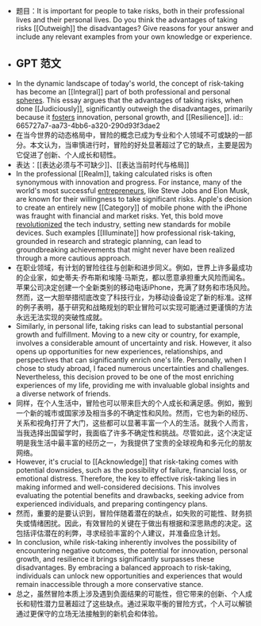 - 题目：It is important for people to take risks, both in their professional lives and their personal lives. Do you think the advantages of taking risks [[Outweigh]] the disadvantages? Give reasons for your answer and include any relevant examples from your own knowledge or experience.
- ## GPT 范文
- In the dynamic landscape of today's world, the concept of risk-taking has become an [[Integral]] part of both professional and personal [spheres]([[Sphere]]). This essay argues that the advantages of taking risks, when done [[Judiciously]], significantly outweigh the disadvantages, primarily because it [fosters]([[Foster]]) innovation, personal growth, and [[Resilience]].
  id:: 665727a7-aa73-4bb6-a320-290d93f3dae2
- 在当今世界的动态格局中，冒险的概念已成为专业和个人领域不可或缺的一部分。本文认为，当审慎进行时，冒险的好处显著超过了它的缺点，主要是因为它促进了创新、个人成长和韧性。
- 表达：[[表达必须与不可缺少]]、[[表达当前时代与格局]]
- In the professional [[Realm]], taking calculated risks is often synonymous with innovation and progress. For instance, many of the world's most successful [entrepreneurs]([[Entrepreneur]]), like Steve Jobs and Elon Musk, are known for their willingness to take significant risks. Apple's decision to create an entirely new [[Category]] of mobile phone with the iPhone was fraught with financial and market risks. Yet, this bold move [revolutionized]([[Revolutionize]]) the tech industry, setting new standards for mobile devices. Such examples [[Illuminate]] how professional risk-taking, grounded in research and strategic planning, can lead to groundbreaking achievements that might never have been realized through a more cautious approach.
- 在职业领域，有计划的冒险往往与创新和进步同义。例如，世界上许多最成功的企业家，如史蒂夫·乔布斯和埃隆·马斯克，都以愿意承担重大风险而闻名。苹果公司决定创建一个全新类别的移动电话iPhone，充满了财务和市场风险。然而，这一大胆举措彻底改变了科技行业，为移动设备设定了新的标准。这样的例子表明，基于研究和战略规划的职业冒险可以实现可能通过更谨慎的方法永远无法实现的突破性成就。
- Similarly, in personal life, taking risks can lead to substantial personal growth and fulfillment. Moving to a new city or country, for example, involves a considerable amount of uncertainty and risk. However, it also opens up opportunities for new experiences, relationships, and perspectives that can significantly enrich one's life. Personally, when I chose to study abroad, I faced numerous uncertainties and challenges. Nevertheless, this decision proved to be one of the most enriching experiences of my life, providing me with invaluable global insights and a diverse network of friends.
- 同样，在个人生活中，冒险也可以带来巨大的个人成长和满足感。例如，搬到一个新的城市或国家涉及相当多的不确定性和风险。然而，它也为新的经历、关系和视角打开了大门，这些都可以显著丰富一个人的生活。就我个人而言，当我选择出国留学时，我面临了许多不确定性和挑战。尽管如此，这个决定证明是我生活中最丰富的经历之一，为我提供了宝贵的全球视角和多元化的朋友网络。
- However, it's crucial to [[Acknowledge]] that risk-taking comes with potential downsides, such as the possibility of failure, financial loss, or emotional distress. Therefore, the key to effective risk-taking lies in making informed and well-considered decisions. This involves evaluating the potential benefits and drawbacks, seeking advice from experienced individuals, and preparing contingency plans.
- 然而，重要的是要认识到，冒险伴随着潜在的缺点，如失败的可能性、财务损失或情绪困扰。因此，有效冒险的关键在于做出有根据和深思熟虑的决定。这包括评估潜在的利弊，寻求经验丰富的个人建议，并准备应急计划。
- In conclusion, while risk-taking inherently involves the possibility of encountering negative outcomes, the potential for innovation, personal growth, and resilience it brings significantly surpasses these disadvantages. By embracing a balanced approach to risk-taking, individuals can unlock new opportunities and experiences that would remain inaccessible through a more conservative stance.
- 总之，虽然冒险本质上涉及遇到负面结果的可能性，但它带来的创新、个人成长和韧性潜力显著超过了这些缺点。通过采取平衡的冒险方式，个人可以解锁通过更保守的立场无法接触到的新机会和体验。